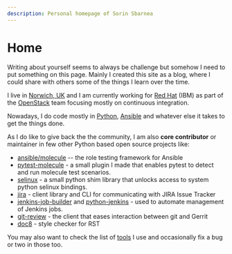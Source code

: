 ```yaml
---
description: Personal homepage of Sorin Sbarnea
---
```


# Home

Writing about yourself seems to always be challenge but somehow I need to put something on this page. Mainly I created this site as a blog, where I could share with others some of the things I learn over the time.

I live in [Norwich, UK](https://en.wikipedia.org/wiki/Norwich) and I am currently working for [Red Hat](https://www.redhat.com/en) \(IBM\) as part of the [OpenStack](https://www.openstack.org/) team focusing mostly on continuous integration. 

Nowadays, I do code mostly in [Python](https://www.python.org/), [Ansible](https://www.ansible.com/) and whatever else it takes to get the things done.

As I do like to give back the the community, I am also **core contributor** or maintainer in few other Python based open source projects like:

* [ansible/molecule](https://github.com/ansible/molecule) -- the role testing framework for Ansible
* [pytest-molecule](https://pypi.org/project/pytest-molecule/) - a small plugin I made that enables pytest to detect and run molecule test scenarios.
* [selinux](https://pypi.org/project/selinux/) - a small python shim library that unlocks access to system python selinux bindings.
* [jira](https://github.com/pycontribs/jira) - client library and CLI for communicating with JIRA Issue Tracker
* [jenkins-job-builder](https://docs.openstack.org/infra/jenkins-job-builder/) and [python-jenkins](https://python-jenkins.readthedocs.io/en/latest/) - used to automate management of Jenkins jobs.
* [git-review](https://docs.openstack.org/infra/git-review/) - the client that eases interaction between git and Gerrit
* [doc8](https://github.com/PyCQA/doc8) - style checker for RST

You may also want to check the list of [tools](https://docs.sbarnea.com/kitchensink/tools) I use and occasionally fix a bug or two in those too.



